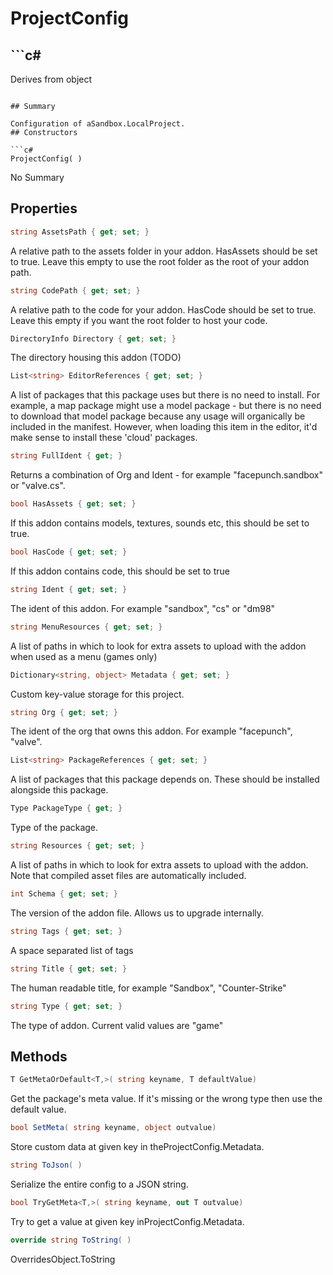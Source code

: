 # ProjectConfig

## ```c#
Derives from object
```

## Summary

Configuration of aSandbox.LocalProject.
## Constructors

```c#
ProjectConfig( ) 
```
No Summary
## Properties

```c#
string AssetsPath { get; set; } 
```
A relative path to the assets folder in your addon. HasAssets should be set to true.
Leave this empty to use the root folder as the root of your addon path.
```c#
string CodePath { get; set; } 
```
A relative path to the code for your addon. HasCode should be set to true.
Leave this empty if you want the root folder to host your code.
```c#
DirectoryInfo Directory { get; set; } 
```
The directory housing this addon (TODO)
```c#
List<string> EditorReferences { get; set; } 
```
A list of packages that this package uses but there is no need to install. For example, a map package might use
a model package - but there is no need to download that model package because any usage will organically be included
in the manifest. However, when loading this item in the editor, it'd make sense to install these 'cloud' packages.
```c#
string FullIdent { get; } 
```
Returns a combination of Org and Ident - for example "facepunch.sandbox" or "valve.cs".
```c#
bool HasAssets { get; set; } 
```
If this addon contains models, textures, sounds etc, this should be set to true.
```c#
bool HasCode { get; set; } 
```
If this addon contains code, this should be set to true
```c#
string Ident { get; set; } 
```
The ident of this addon. For example "sandbox", "cs" or "dm98"
```c#
string MenuResources { get; set; } 
```
A list of paths in which to look for extra assets to upload with the addon when used as a menu (games only)
```c#
Dictionary<string, object> Metadata { get; set; } 
```
Custom key-value storage for this project.
```c#
string Org { get; set; } 
```
The ident of the org that owns this addon. For example "facepunch", "valve".
```c#
List<string> PackageReferences { get; set; } 
```
A list of packages that this package depends on. These should be installed alongside this package.
```c#
Type PackageType { get; } 
```
Type of the package.
```c#
string Resources { get; set; } 
```
A list of paths in which to look for extra assets to upload with the addon. Note that compiled asset files are automatically included.
```c#
int Schema { get; set; } 
```
The version of the addon file. Allows us to upgrade internally.
```c#
string Tags { get; set; } 
```
A space separated list of tags
```c#
string Title { get; set; } 
```
The human readable title, for example "Sandbox", "Counter-Strike"
```c#
string Type { get; set; } 
```
The type of addon. Current valid values are "game"
## Methods

```c#
T GetMetaOrDefault<T,>( string keyname, T defaultValue) 
```
Get the package's meta value. If it's missing or the wrong type then use the default value.
```c#
bool SetMeta( string keyname, object outvalue) 
```
Store custom data at given key in theProjectConfig.Metadata.
```c#
string ToJson( ) 
```
Serialize the entire config to a JSON string.
```c#
bool TryGetMeta<T,>( string keyname, out T outvalue) 
```
Try to get a value at given key inProjectConfig.Metadata.
```c#
override string ToString( ) 
```
OverridesObject.ToString
